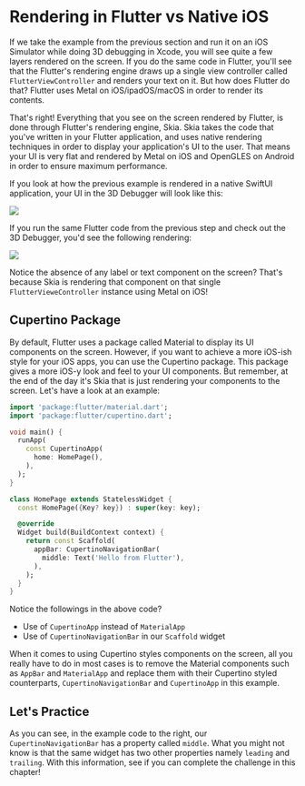 # Rendering in Flutter vs Native iOS

If we take the example from the previous section and run it on an iOS Simulator while doing 3D debugging in Xcode, you will see quite a few layers rendered on the screen. If you do the same code in Flutter, you'll see that the Flutter's rendering engine draws up a single view controller called `FlutterViewController` and renders your text on it. But how does Flutter do that? Flutter uses Metal on iOS/ipadOS/macOS in order to render its contents.

That's right! Everything that you see on the screen rendered by Flutter, is done through Flutter's rendering engine, Skia. Skia takes the code that you've written in your Flutter application, and uses native rendering techniques in order to display your application's UI to the user. That means your UI is very flat and rendered by Metal on iOS and OpenGLES on Android in order to ensure maximum performance.

If you look at how the previous example is rendered in a native SwiftUI application, your UI in the 3D Debugger will look like this:

![](http://localhost:8080/images/rendering_in_flutter_vs_native_ios_image_1.png)

If you run the same Flutter code from the previous step and check out the 3D Debugger, you'd see the following rendering:

![](http://localhost:8080/images/rendering_in_flutter_vs_native_ios_image_2.png)

Notice the absence of any label or text component on the screen? That's because Skia is rendering that component on that single `FlutterVieweController` instance using Metal on iOS!

## Cupertino Package

By default, Flutter uses a package called Material to display its UI components on the screen. However, if you want to achieve a more iOS-ish style for your iOS apps, you can use the Cupertino package. This package gives a more iOS-y look and feel to your UI components. But remember, at the end of the day it's Skia that is just rendering your components to the screen. Let's have a look at an example:

```dart
import 'package:flutter/material.dart';
import 'package:flutter/cupertino.dart';

void main() {
  runApp(
    const CupertinoApp(
      home: HomePage(),
    ),
  );
}

class HomePage extends StatelessWidget {
  const HomePage({Key? key}) : super(key: key);

  @override
  Widget build(BuildContext context) {
    return const Scaffold(
      appBar: CupertinoNavigationBar(
        middle: Text('Hello from Flutter'),
      ),
    );
  }
}
```

Notice the followings in the above code?

* Use of `CupertinoApp` instead of `MaterialApp`
* Use of `CupertinoNavigationBar` in our `Scaffold` widget

When it comes to using Cupertino styles components on the screen, all you really have to do in most cases is to remove the Material components such as `AppBar` and `MaterialApp` and replace them with their Cupertino styled counterparts, `CupertinoNavigationBar` and `CupertinoApp` in this example.

## Let's Practice

As you can see, in the example code to the right, our `CupertinoNavigationBar` has a property called `middle`. What you might not know is that the same widget has two other properties namely `leading` and `trailing`. With this information, see if you can complete the challenge in this chapter!
